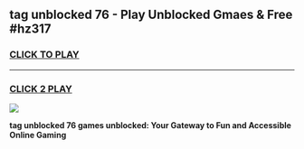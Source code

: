 
## tag unblocked 76 - Play Unblocked Gmaes & Free #hz317
<h3>
<a href="https://news.freeplayer.one?title=tag_unblocked_76&ref=24F">CLICK TO PLAY</a></h3>
<hr>

<h3>
<a href="https://news.freeplayer.one?title=tag_unblocked_76&ref=24F">CLICK 2 PLAY</a>
  
</h3>

<a href="https://news.freeplayer.one?title=tag_unblocked_76&ref=24F/"><img src="https://clearcache.store/games.png"></a>


**tag unblocked 76 games unblocked: Your Gateway to Fun and Accessible Online Gaming**
